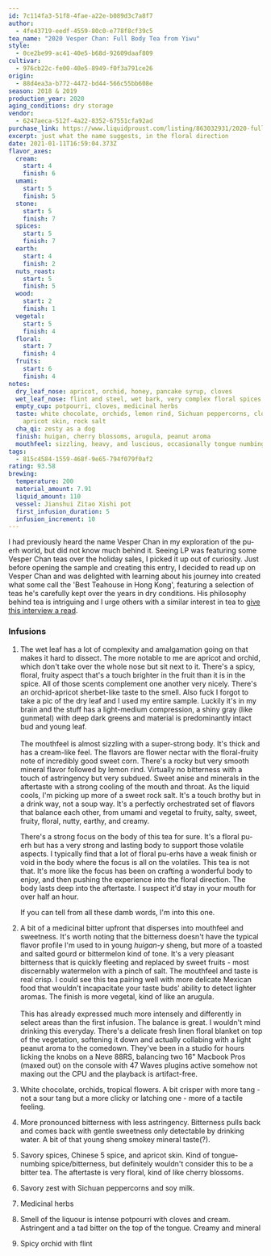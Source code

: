 ```yaml
---
id: 7c114fa3-51f8-4fae-a22e-b089d3c7a8f7
author:
  - 4fe43719-eedf-4559-80c0-e778f8cf39c5
tea_name: "2020 Vesper Chan: Full Body Tea from Yiwu"
style:
  - 0ce2be99-ac41-40e5-b68d-92609daaf809
cultivar:
  - 976cb22c-fe00-40e5-8949-f0f3a791ce26
origin:
  - 88d4ea3a-b772-4472-bd44-566c55bb608e
season: 2018 & 2019
production_year: 2020
aging_conditions: dry storage
vendor:
  - 6247aeca-512f-4a22-8352-67551cfa92ad
purchase_link: https://www.liquidproust.com/listing/863032931/2020-full-body-tea-from-yiwu-vesper-chan
excerpt: just what the name suggests, in the floral direction
date: 2021-01-11T16:59:04.373Z
flavor_axes:
  cream:
    start: 4
    finish: 6
  umami:
    start: 5
    finish: 5
  stone:
    start: 5
    finish: 7
  spices:
    start: 5
    finish: 7
  earth:
    start: 4
    finish: 2
  nuts_roast:
    start: 5
    finish: 5
  wood:
    start: 2
    finish: 1
  vegetal:
    start: 5
    finish: 4
  floral:
    start: 7
    finish: 4
  fruits:
    start: 6
    finish: 4
notes:
  dry_leaf_nose: apricot, orchid, honey, pancake syrup, cloves
  wet_leaf_nose: flint and steel, wet bark, very complex floral spices
  empty_cup: potpourri, cloves, medicinal herbs
  taste: white chocolate, orchids, lemon rind, Sichuan peppercorns, cloves,
    apricot skin, rock salt
  cha_qi: zesty as a dog
  finish: huigan, cherry blossoms, arugula, peanut aroma
  mouthfeel: sizzling, heavy, and luscious, occasionally tongue numbing
tags:
  - 815c4584-1559-468f-9e65-794f079f0af2
rating: 93.58
brewing:
  temperature: 200
  material_amount: 7.91
  liquid_amount: 110
  vessel: Jianshui Zitao Xishi pot
  first_infusion_duration: 5
  infusion_increment: 10
---
```

I had previously heard the name Vesper Chan in my exploration of the pu-erh world, but did not know much behind it. Seeing LP was featuring some Vesper Chan teas over the holiday sales, I picked it up out of curiosity. Just before opening the sample and creating this entry, I decided to read up on Vesper Chan and was delighted with learning about his journey into created what some call the 'Best Teahouse in Hong Kong', featuring a selection of teas he's carefully kept over the years in dry conditions. His philosophy behind tea is intriguing and I urge others with a similar interest in tea to [give this interview a read](http://www.puerh.fr/en/article/vesper_chan.htm).

### Infusions

1. The wet leaf has a lot of complexity and amalgamation going on that makes it hard to dissect. The more notable to me are apricot and orchid, which don't take over the whole nose but sit next to it. There's a spicy, floral, fruity aspect that's a touch brighter in the fruit than it is in the spice. All of those scents complement one another very nicely. There's an orchid-apricot sherbet-like taste to the smell. Also fuck I forgot to take a pic of the dry leaf and I used my entire sample. Luckily it's in my brain and the stuff has a light-medium compression, a shiny gray (like gunmetal) with deep dark greens and material is predominantly intact bud and young leaf.\
   \
   The mouthfeel is almost sizzling with a super-strong body. It's thick and has a cream-like feel. The flavors are flower nectar with the floral-fruity note of incredibly good sweet corn. There's a rocky but very smooth mineral flavor followed by lemon rind. Virtually no bitterness with a touch of astringency but very subdued. Sweet anise and minerals in the aftertaste with a strong cooling of the mouth and throat. As the liquid cools, I'm picking up more of a sweet rock salt. It's a touch brothy but in a drink way, not a soup way. It's a perfectly orchestrated set of flavors that balance each other, from umami and vegetal to fruity, salty, sweet, fruity, floral, nutty, earthy, and creamy.

   There's a strong focus on the body of this tea for sure. It's a floral pu-erh but has a very strong and lasting body to support those volatile aspects. I typically find that a lot of floral pu-erhs have a weak finish or void in the body where the focus is all on the volatiles. This tea is not that. It's more like the focus has been on crafting a wonderful body to enjoy, and then pushing the experience into the floral direction. The body lasts deep into the aftertaste. I suspect it'd stay in your mouth for over half an hour.

   If you can tell from all these damb words, I'm into this one.
2. A bit of a medicinal bitter upfront that disperses into mouthfeel and sweetness. It's worth noting that the bitterness doesn't have the typical flavor profile I'm used to in young *huigan*-y sheng, but more of a toasted and salted gourd or bittermelon kind of tone. It's a very pleasant bitterness that is quickly fleeting and replaced by sweet fruits - most discernably watermelon with a pinch of salt. The mouthfeel and taste is real crisp. I could see this tea pairing well with more delicate Mexican food that wouldn't incapacitate your taste buds' ability to detect lighter aromas. The finish is more vegetal, kind of like an arugula. \
   \
   This has already expressed much more intensely and differently in select areas than the first infusion. The balance is great. I wouldn't mind drinking this everyday. There's a delicate fresh linen floral blanket on top of the vegetation, softening it down and actually collabing with a light peanut aroma to the comedown. They've been in a studio for hours licking the knobs on a Neve 88RS, balancing two 16" Macbook Pros (maxed out) on the console with 47 Waves plugins active somehow not maxing out the CPU and the playback is artifact-free.
3. White chocolate, orchids, tropical flowers. A bit crisper with more tang - not a sour tang but a more clicky or latching one - more of a tactile feeling.
4. More pronounced bitterness with less astringency. Bitterness pulls back and comes back with gentle sweetness only detectable by drinking water. A bit of that young sheng smokey mineral taste(?).
5. Savory spices, Chinese 5 spice, and apricot skin. Kind of tongue-numbing spice/bitterness, but definitely wouldn't consider this to be a bitter tea. The aftertaste is very floral, kind of like cherry blossoms.
6. Savory zest with Sichuan peppercorns and soy milk.
7. Medicinal herbs
8. Smell of the liquour is intense potpourri with cloves and cream. Astringent and a tad bitter on the top of the tongue. Creamy and mineral
9. Spicy orchid with flint